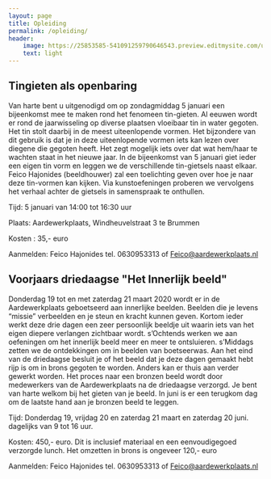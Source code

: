 ```yaml
---
layout: page
title: Opleiding
permalink: /opleiding/
header:
    image: https://25853585-541091259790646543.preview.editmysite.com/uploads/2/5/8/5/25853585/opleiding-5_orig.jpg
    text: light
---
```


## Tingieten als openbaring
Van harte bent u uitgenodigd om op zondagmiddag  5 januari een bijeenkomst mee te maken rond het fenomeen tin-gieten. Al eeuwen wordt er rond de jaarwisseling op diverse plaatsen vloeibaar tin in water gegoten. Het tin stolt daarbij in de meest uiteenlopende vormen.
Het bijzondere van dit gebruik is dat je in deze uiteenlopende vormen iets kan lezen over diegene die gegoten heeft. Het zegt mogelijk iets over dat wat hem/haar te wachten staat in het nieuwe jaar.
In de bijeenkomst van 5 januari giet ieder een eigen tin vorm en leggen we de verschillende tin-gietsels naast elkaar. Feico Hajonides (beeldhouwer) zal een toelichting geven over hoe je naar deze tin-vormen kan kijken. Via kunstoefeningen proberen we vervolgens het verhaal achter de gietsels in samenspraak te onthullen.

Tijd: 5 januari van 14:00 tot 16:30 uur

Plaats: Aardewerkplaats, Windheuvelstraat 3 te Brummen

Kosten : 35,- euro

Aanmelden: Feico Hajonides tel. 0630953313 of Feico@aardewerkplaats.nl  



## Voorjaars driedaagse "Het Innerlijk beeld"
Donderdag 19 tot en met zaterdag 21 maart 2020 wordt er in de Aardewerkplaats geboetseerd aan innerlijke beelden. Beelden die je levens “missie” verbeelden en je steun en kracht kunnen geven. Kortom ieder werkt deze drie dagen een zeer persoonlijk beeldje uit waarin iets van het eigen diepere verlangen zichtbaar wordt.
s’Ochtends werken we aan oefeningen om het innerlijk beeld meer en meer te ontsluieren. s’Middags zetten we de ontdekkingen om in beelden van boetseerwas. Aan het eind van de driedaagse besluit je of het beeld dat je deze dagen gemaakt hebt rijp is om in brons gegoten te worden. Anders kan er thuis aan verder gewerkt worden.
Het proces naar een bronzen beeld wordt door medewerkers van de Aardewerkplaats na de driedaagse verzorgd. Je bent van harte welkom bij het gieten van je beeld.
In juni is er een terugkom dag om de laatste hand aan je bronzen beeld te leggen.

Tijd: Donderdag 19, vrijdag 20 en zaterdag 21 maart en zaterdag 20 juni. dagelijks van 9 tot 16 uur.

Kosten: 450,- euro. Dit is inclusief materiaal en een eenvoudigegoed verzorgde lunch. Het omzetten in brons is ongeveer 120,- euro                  

Aanmelden: Feico Hajonides tel. 0630953313 of Feico@aardewerkplaats.nl
